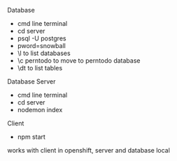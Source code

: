 Database
- cmd line terminal
- cd server
- psql -U postgres
- pword=snowball
- \l to list databases
- \c perntodo to move to perntodo database
- \dt to list tables

Database Server
- cmd line terminal
- cd server
- nodemon index

Client
- npm start


works with client in openshift, server and database local